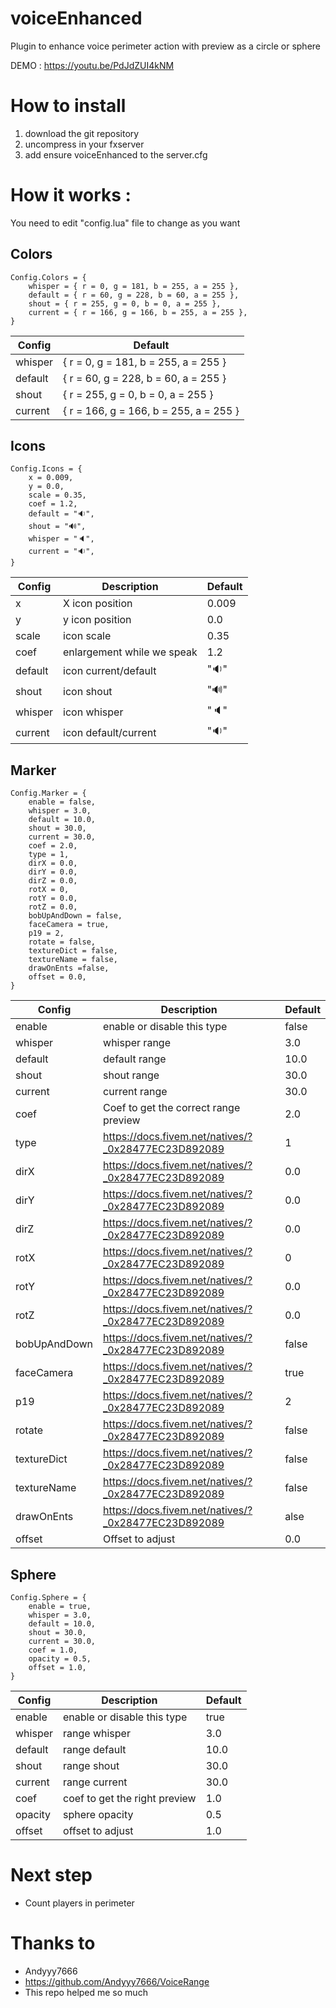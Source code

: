 # voiceEnhanced
Plugin to enhance voice perimeter action with preview as a circle or sphere

DEMO : https://youtu.be/PdJdZUI4kNM

# How to install

1. download the git repository
2. uncompress in your fxserver
3. add ensure voiceEnhanced to the server.cfg

# How it works :
You need to edit "config.lua" file to change as you want

## Colors
```
Config.Colors = {
    whisper = { r = 0, g = 181, b = 255, a = 255 },
    default = { r = 60, g = 228, b = 60, a = 255 },
    shout = { r = 255, g = 0, b = 0, a = 255 },
    current = { r = 166, g = 166, b = 255, a = 255 },
}
```

| Config  | Default|
| ------------- | ------------- |
| whisper | { r = 0, g = 181, b = 255, a = 255 } |
| default | { r = 60, g = 228, b = 60, a = 255 } |
| shout | { r = 255, g = 0, b = 0, a = 255 } |
| current | { r = 166, g = 166, b = 255, a = 255 } |

## Icons
```
Config.Icons = {
    x = 0.009,
    y = 0.0,
    scale = 0.35,
    coef = 1.2,
    default = "🔉",
    shout = "🔊",
    whisper = "🔈",
    current = "🔉",
}
```

| Config  | Description | Default | 
| ------------- | ------------- | ------------- |
| x | X icon position |  0.009 |
| y | y icon position |  0.0 |
| scale | icon scale |  0.35 |
| coef | enlargement while we speak |  1.2 |
| default | icon current/default |  "🔉" |
| shout | icon shout |  "🔊" |
| whisper | icon whisper |  "🔈" |
| current | icon default/current |  "🔉" |

## Marker
```
Config.Marker = {
    enable = false,
    whisper = 3.0,
    default = 10.0,
    shout = 30.0,
    current = 30.0,
    coef = 2.0,
    type = 1,
    dirX = 0.0,
    dirY = 0.0,
    dirZ = 0.0,
    rotX = 0,
    rotY = 0.0,
    rotZ = 0.0,
    bobUpAndDown = false,
    faceCamera = true,
    p19 = 2,
    rotate = false,
    textureDict = false,
    textureName = false,
    drawOnEnts =false,
    offset = 0.0,
}
```

| Config  | Description | Default |
| ------------- | ------------- | ------------- |
| enable | enable or disable this type | false |
| whisper | whisper range | 3.0 |
| default | default range | 10.0 |
| shout | shout range | 30.0 |
| current | current range | 30.0 |
| coef | Coef to get the correct range preview | 2.0 |
| type | https://docs.fivem.net/natives/?_0x28477EC23D892089 | 1 |
| dirX | https://docs.fivem.net/natives/?_0x28477EC23D892089 | 0.0 |
| dirY | https://docs.fivem.net/natives/?_0x28477EC23D892089 | 0.0 |
| dirZ | https://docs.fivem.net/natives/?_0x28477EC23D892089 | 0.0 |
| rotX | https://docs.fivem.net/natives/?_0x28477EC23D892089 | 0 |
| rotY | https://docs.fivem.net/natives/?_0x28477EC23D892089 | 0.0 |
| rotZ | https://docs.fivem.net/natives/?_0x28477EC23D892089 | 0.0 |
| bobUpAndDown | https://docs.fivem.net/natives/?_0x28477EC23D892089 | false |
| faceCamera | https://docs.fivem.net/natives/?_0x28477EC23D892089 | true |
| p19 | https://docs.fivem.net/natives/?_0x28477EC23D892089 | 2 |
| rotate | https://docs.fivem.net/natives/?_0x28477EC23D892089 | false |
| textureDict | https://docs.fivem.net/natives/?_0x28477EC23D892089 | false |
| textureName | https://docs.fivem.net/natives/?_0x28477EC23D892089 | false |
| drawOnEnts | https://docs.fivem.net/natives/?_0x28477EC23D892089 | alse |
| offset | Offset to adjust | 0.0 |

## Sphere
```
Config.Sphere = {
    enable = true,
    whisper = 3.0,
    default = 10.0,
    shout = 30.0,
    current = 30.0,
    coef = 1.0,
    opacity = 0.5,
    offset = 1.0,
}
```

| Config  | Description | Default |
| ------------- | ------------- | ------------- |
| enable | enable or disable this type | true |
| whisper | range whisper | 3.0 |
| default | range default | 10.0 |
| shout | range shout | 30.0 |
| current | range current | 30.0 |
| coef | coef to get the right preview | 1.0 |
| opacity | sphere opacity | 0.5 |
| offset | offset to adjust | 1.0 |

# Next step

- Count players in perimeter

# Thanks to

- Andyyy7666
- https://github.com/Andyyy7666/VoiceRange
- This repo helped me so much
